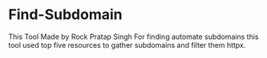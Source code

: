 # Find-Subdomain
This Tool  Made by Rock Pratap Singh For finding automate subdomains this tool used top five resources to gather subdomains and filter them httpx.

